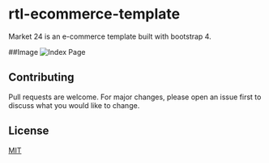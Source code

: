 # rtl-ecommerce-template

Market 24 is an e-commerce template built with bootstrap 4.

##Image
![Index Page](https://repository-images.githubusercontent.com/293159368/19f90e80-eff5-11ea-9a01-3a26e55c0379)

## Contributing
Pull requests are welcome. For major changes, please open an issue first to discuss what you would like to change.

## License
[MIT](https://choosealicense.com/licenses/mit/)
